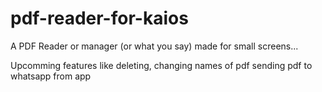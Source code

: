 # pdf-reader-for-kaios
A PDF Reader or manager (or what you say) made for small screens...

Upcomming features like deleting, changing names of pdf sending pdf to whatsapp from app
